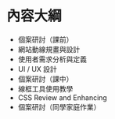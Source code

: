 # 內容大綱
- 個案研討（課前）
- 網站動線規畫與設計
- 使用者需求分析與定義
- UI / UX 設計
- 個案研討（課中）
- 線框工具使用教學
- CSS Review and Enhancing
- 個案研討（同學家庭作業）
